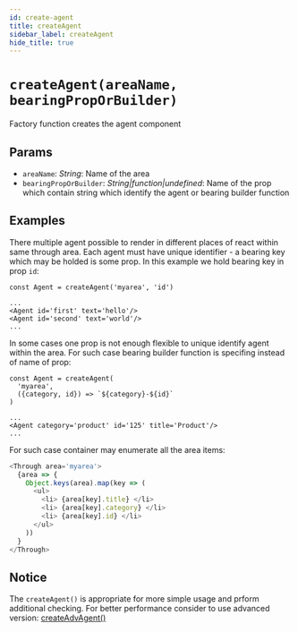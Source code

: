 ```yaml
---
id: create-agent
title: createAgent
sidebar_label: createAgent
hide_title: true
---
```


# `createAgent(areaName, bearingPropOrBuilder)`

Factory function creates the agent component

## Params

* `areaName`: *String*: Name of the area
* `bearingPropOrBuilder`: *String|function|undefined*: Name of the prop which contain string which identify the agent or bearing builder function

## Examples

There multiple agent possible to render in different places of react within same through area.
Each agent must have unique identifier - a bearing key which may be holded is some prop.
In this example we hold bearing key in prop `id`:

```
const Agent = createAgent('myarea', 'id')

...
<Agent id='first' text='hello'/>
<Agent id='second' text='world'/>
...
```

In some cases one prop is not enough flexible to unique identify agent within the area.
For such case bearing builder function is specifing instead of name of prop:

```
const Agent = createAgent(
  'myarea',
  ({category, id}) => `${category}-${id}`
)

...
<Agent category='product' id='125' title='Product'/>
...
```

For such case container may enumerate all the area items:


```js
<Through area='myarea'>
  {area => {
    Object.keys(area).map(key => (
      <ul>
        <li> {area[key].title} </li>
        <li> {area[key].category} </li>
        <li> {area[key].id} </li>
      </ul>
    ))
  }
</Through>
```

## Notice

The `createAgent()` is appropriate for more simple usage and prform additional checking.
For better performance consider to use advanced
version: [createAdvAgent()](../API/createAdvAgent.md)

